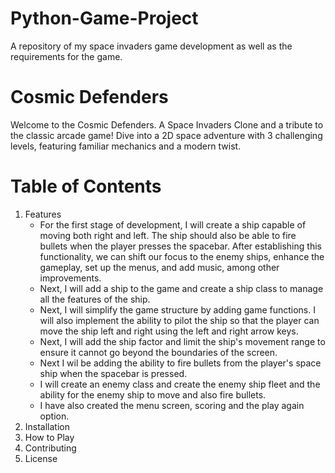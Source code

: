 # Python-Game-Project
A repository of my space invaders game development as well as the requirements for the game.

# Cosmic Defenders
Welcome to the Cosmic Defenders. A Space Invaders Clone and a tribute to the classic arcade game! Dive into a 2D space adventure with 3 challenging levels, featuring familiar mechanics and a modern twist.
# Table of Contents
1. Features
   -  For the first stage of development, I will create a ship capable of moving both right and left. The ship should also be able to fire bullets when the player presses the spacebar. After establishing this functionality, we can shift our focus to the enemy ships, enhance the gameplay, set up the menus, and add music, among other improvements.
   -  Next, I will add a ship to the game and create a ship class to manage all the features of the ship.
   -  Next, I will simplify the game structure by adding game functions. I will also implement the ability to pilot the ship so that the player can move the ship left and right using the left and right arrow keys.
   -  Next, I will add the ship factor and limit the ship's movement range to ensure it cannot go beyond the boundaries of the screen.
   -  Next I wil be adding the ability to fire bullets from the player's space ship when the spacebar is pressed.
   -  I will create an enemy class and create the enemy ship fleet and the ability for the enemy ship to move and also fire bullets.
   -  I have also created the menu screen, scoring and the play again option.
3. Installation
4. How to Play
5. Contributing
6. License
